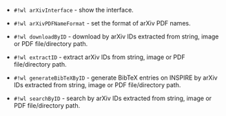 <!-- arXivInterface.wl -->

* `#!wl arXivInterface` - show the interface.


<!-- arXivPDFNameFormat.wl -->

* `#!wl arXivPDFNameFormat` - set the format of arXiv PDF names.


<!-- downloadByID.wl -->

* `#!wl downloadByID` - download by arXiv IDs extracted from string, image or PDF file/directory path.


<!-- extractID.wl -->

* `#!wl extractID` - extract arXiv IDs from string, image or PDF file/directory path.


<!-- generateBibTeXByID.wl -->

* `#!wl generateBibTeXByID` - generate BibTeX entries on INSPIRE by arXiv IDs extracted from string, image or PDF file/directory path.


<!-- searchByID.wl -->

* `#!wl searchByID` - search by arXiv IDs extracted from string, image or PDF file/directory path.
